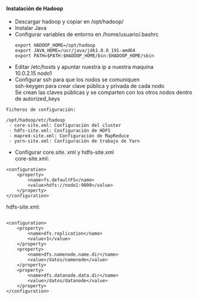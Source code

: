 #### Instalación de Hadoop  

- Descargar hadoop y copiar en /opt/hadoop/
- Instalar Java
- Configurar variables de entorno en /home/usuario/.bashrc   
    ```
    export HADOOP_HOME=/opt/hadoop  
    export JAVA_HOME=/usr/java/jdk1.8.0_191-amd64  
    export PATH=$PATH:$HADOOP_HOME/bin:$HADOOP_HOME/sbin 
    ```
- Editar /etc/hosts y apuntar nuestra ip a nuestra maquina  
   10.0.2.15 nodo1  
- Configurar ssh para que los nodos se comuniquen  
   ssh-keygen para crear clave pública y privada de cada nodo  
   Se crean las claves públicas y se comparten con los otros nodos dentro de autorized_keys  

```
Ficheros de configuración: 

/opt/hadoop/etc/hadoop  
 - core-site.xml: Configuración del cluster  
 - hdfs-site.xml: Configuración de HDFS  
 - mapred-site.xml: Configuración de MapReduce  
 - yarn-site.xml: Configuración de trabajo de Yarn  
```

- Configurar core.site. xml y hdfs-site.xml  
core-site.xml:
```
<configuration>
	<property>
		<name>fs.defaultFS</name>
		<value>hdfs://nodo1:9000</value>
	</property>
</configuration>
``` 
hdfs-site.xml:  
```

<configuration>
	<property>
		<name>dfs.replication</name>
		<value>1</value>
	</property>
	<property>
		<name>dfs.namenode.name.dir</name>
		<value>/datos/namenode</value>
	</property>
	<property>
		<name>dfs.datanode.data.dir</name>
		<value>/datos/datanode</value>
	</property>
</configuration>
``` 


